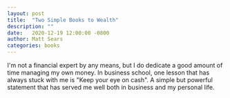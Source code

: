 ```yaml
---
layout: post
title:  "Two Simple Books to Wealth"
description: ""
date:   2020-12-19 12:00:00 -0800
author: Matt Sears
categories: books
---
```



I'm not a financial expert by any means, but I do dedicate a good amount of time
managing my own money. In business school, one lesson that has always stuck with
me is "Keep your eye on cash". A simple but powerful statement that has served
me well both in business and my personal life.
